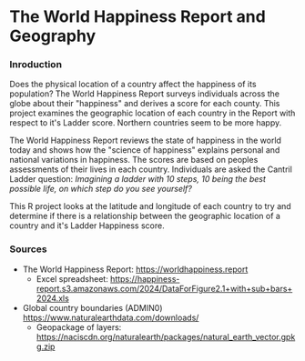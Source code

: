 # The World Happiness Report and Geography

### Inroduction
Does the physical location of a country affect the happiness of its population?
The World Happiness Report surveys individuals across the globe about their "happiness" and derives a score for each county.
This project examines the geographic location of each country in the Report with respect to it's  Ladder score.
Northern countries seem to be more happy.

The World Happiness Report reviews the state of happiness in the world today and shows how the "science of happiness" explains personal and national variations in happiness.
The scores are based on peoples assessments of their lives in each country.
Individuals are asked the Cantril Ladder question:
*Imagining a ladder with 10 steps, 10 being the best possible life, on which step do you see yourself?*

This R project looks at the latitude and longitude of each country to try and determine if there is a relationship between
the geographic location of a country and it's Ladder Happiness score.

### Sources
* The World Happiness Report: <https://worldhappiness.report>
  * Excel spreadsheet: <https://happiness-report.s3.amazonaws.com/2024/DataForFigure2.1+with+sub+bars+2024.xls>
* Global country boundaries (ADMIN0) <https://www.naturalearthdata.com/downloads/>
  * Geopackage of layers: <https://naciscdn.org/naturalearth/packages/natural_earth_vector.gpkg.zip>

 